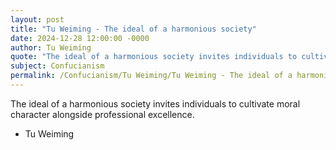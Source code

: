 ```yaml
---
layout: post
title: "Tu Weiming - The ideal of a harmonious society"
date: 2024-12-28 12:00:00 -0000
author: Tu Weiming
quote: "The ideal of a harmonious society invites individuals to cultivate moral character alongside professional excellence."
subject: Confucianism
permalink: /Confucianism/Tu Weiming/Tu Weiming - The ideal of a harmonious society
---
```


The ideal of a harmonious society invites individuals to cultivate moral character alongside professional excellence.

- Tu Weiming
